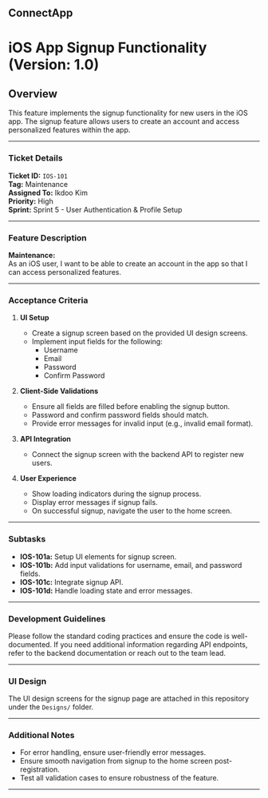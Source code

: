 ## ConnectApp 

# iOS App Signup Functionality (Version: 1.0)

## Overview
This feature implements the signup functionality for new users in the iOS app. The signup feature allows users to create an account and access personalized features within the app.

---

### Ticket Details

**Ticket ID:** `IOS-101`  
**Tag:** Maintenance  
**Assigned To:** Ikdoo Kim  
**Priority:** High  
**Sprint:** Sprint 5 - User Authentication & Profile Setup  

---

### Feature Description

**Maintenance:**  
As an iOS user, I want to be able to create an account in the app so that I can access personalized features.

---

### Acceptance Criteria

1. **UI Setup**  
   - Create a signup screen based on the provided UI design screens.
   - Implement input fields for the following:
     - Username
     - Email
     - Password
     - Confirm Password

2. **Client-Side Validations**  
   - Ensure all fields are filled before enabling the signup button.
   - Password and confirm password fields should match.
   - Provide error messages for invalid input (e.g., invalid email format).

3. **API Integration**  
   - Connect the signup screen with the backend API to register new users.

4. **User Experience**  
   - Show loading indicators during the signup process.
   - Display error messages if signup fails.
   - On successful signup, navigate the user to the home screen.

---

### Subtasks

- **IOS-101a:** Setup UI elements for signup screen.
- **IOS-101b:** Add input validations for username, email, and password fields.
- **IOS-101c:** Integrate signup API.
- **IOS-101d:** Handle loading state and error messages.

---

### Development Guidelines

Please follow the standard coding practices and ensure the code is well-documented. If you need additional information regarding API endpoints, refer to the backend documentation or reach out to the team lead.

---

### UI Design

The UI design screens for the signup page are attached in this repository under the `Designs/` folder.

---

### Additional Notes

- For error handling, ensure user-friendly error messages.
- Ensure smooth navigation from signup to the home screen post-registration.
- Test all validation cases to ensure robustness of the feature.

---
